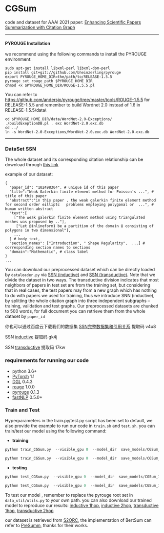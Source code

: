 # CGSum 

code and dataset for AAAI 2021 paper: [Enhancing Scientific Papers Summarization with Citation Graph ](https://arxiv.org/pdf/2104.03057.pdf)

-----
#### PYROUGE Installation

we recommend using the following commands to install the PYROUGE environment:

```shell
sudo apt-get install libxml-perl libxml-dom-perl
pip install git+git://github.com/bheinzerling/pyrouge
export PYROUGE_HOME_DIR=the/path/to/RELEASE-1.5.5
pyrouge_set_rouge_path $PYROUGE_HOME_DIR
chmod +x $PYROUGE_HOME_DIR/ROUGE-1.5.5.pl
```

You can refer to https://github.com/andersjo/pyrouge/tree/master/tools/ROUGE-1.5.5 for RELEASE-1.5.5 and remember to build Wordnet 2.0 instead of 1.6 in RELEASE-1.5.5/data\

```shell
cd $PYROUGE_HOME_DIR/data/WordNet-2.0-Exceptions/
./buildExeptionDB.pl . exc WordNet-2.0.exc.db
cd ../
ln -s WordNet-2.0-Exceptions/WordNet-2.0.exc.db WordNet-2.0.exc.db
```
-----

### DataSet SSN

The whole dataset and its corresponding citation relationship can be download through [this link](https://drive.google.com/file/d/1P5viA8hMm19n-Ia3k9wZyQTEloCk2gMJ/view?usp=sharing)

example of our dataset:

```
{
  "paper_id": "102498304", # unique id of this paper
  "title":"Weak Galerkin finite element method for Poisson’s ...", # title of this paper
  "abstract":"in this paper , the weak galerkin finite element method for second order eilliptc   problems employing polygonal or  ...", # human written abstract
  "text":[
  	["The weak galerkin finite element method using triangulated meshes was proposed by .."],
 	 ["Let @inlineform1 be a partition of the domain Ω consisting of polygons in two dimensional"], 
  	...
  ] # body text, 
  "section_names": ["Introduction", " Shape Regularity",  ...] # corresponding section names to sections
  "domain":"Mathematic", # class label
}
...
```
You can download our preprocessed dataset which can be directly loaded by `dataloader.py` via [SSN (inductive)](https://drive.google.com/file/d/1GJOkm3iQf7kBxme1ZFuwYPeTV3J8QV17/view?usp=sharing) and [SSN (transductive)](https://drive.google.com/file/d/1SdrWHoDRU0-P21b4LM42SwFt8zx3d4F2/view?usp=sharing). 
Note that we divide the dataset in two ways. The transductive division indicates that most neighbors of papers in test set are from the training set, but considering that in real cases, the test papers may from a new graph which has nothing to do with papers we used for training, thus we introduce SNN (inductive), by splitting the whole citation graph into three independent subgraphs – training, validation and test graphs.
Our preprocessed datasets are chunked to 500 words, for full document you can retrieve them from the whole dataset by `paper_id`

你也可以通过百度云下载我们的数据集 [SSN完整数据集和引用关系](https://pan.baidu.com/s/10L583aottZcCD8WK7kqD8g) 提取码 v4u8

SSN [inductive](https://pan.baidu.com/s/1kUnn3VBTrILubIyFyC4bbA) 提取码 gk4j

SSN [transductive](https://pan.baidu.com/s/1JBqlX6gmOerI1xaW2RSgiA) 提取码 17kw

### requirements for running our code

- python 3.6+
- [PyTorch](https://pytorch.org/) 1.1
- [DGL](http://dgl.ai) 0.4.3
- [rouge](https://github.com/pltrdy/rouge) 1.0.0
- [pyrouge](https://github.com/bheinzerling/pyrouge) 0.1.3
- [fastNLP](https://github.com/fastnlp/fastNLP.git) 0.5.0+

### Train and Test

Hyperparameters in the train.py/test.py script  has been set to default, we also provide the example to run our code in `train.sh` and `test.sh`.
you can train/test our model using the following command:

* **training**

```python
python train_CGSum.py  --visible_gpu 0  --model_dir  save_models/CGSum_1hop  --dataset_dir  SSN/inductive --setting inductive --n_hop 1
```
```python
python train_CGSum.py  --visible_gpu 0  --model_dir  save_models/CGSum_1hop  --dataset_dir  SSN/transductive --setting transductive --n_hop 1
```

* **testing**

```python
python test_CGSum.py  --visible_gpu 0  --model_dir  save_models/CGSum_1hop  --model_name CGSum_inductive_1hopNbrs.pt --setting inductive  --decode_dir decode_path  --result_dir results --n_hop 1  --min_dec_steps 130
```
```python
python test_CGSum.py  --visible_gpu 0  --model_dir  save_models/CGSum_1hop  --model_name CGSum_transductive_1hopNbrs.pt --setting transductive  --decode_dir decode_path  --result_dir results --n_hop 1  --min_dec_steps 140
```

To test our model , remember to replace the pyrouge root set in `data_util/utils.py` to your own path.
you can also  download our trained model to reproduce our results: [inductive 1hop](https://drive.google.com/file/d/1IFWhpbVe9aUwKmv2ChRgL_6LeVnjWA-H/view?usp=sharing), [inductive 2hop](https://drive.google.com/file/d/1bDT6kDUqelAS0evByQd0AGtPxyXbpfjH/view?usp=sharing), [transductive 1hop](https://drive.google.com/file/d/1CI7mk4NW0feMsqVkRUhCefEG7XpyqRK9/view?usp=sharing), [transductive 2hop](https://drive.google.com/file/d/1-KJa4OpXhB5263r0MOd8vQ95Hlr1ervG/view?usp=sharing)

our dataset is retrieved from [S2ORC](https://github.com/allenai/s2orc), the implementation of BertSum can refer to [PreSumm](https://github.com/nlpyang/PreSumm), thanks for their works.


